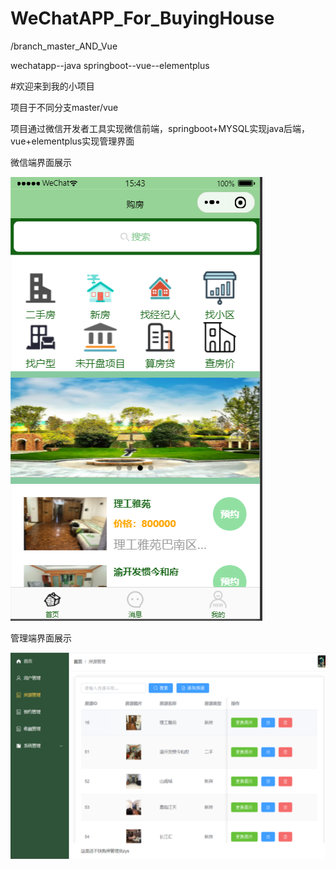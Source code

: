 # WeChatAPP_For_BuyingHouse

/branch_master_AND_Vue

wechatapp--java springboot--vue--elementplus


  #欢迎来到我的小项目
  
  
  项目于不同分支master/vue
  
  项目通过微信开发者工具实现微信前端，springboot+MYSQL实现java后端，vue+elementplus实现管理界面
  
  微信端界面展示
  
  ![系统微信端](https://github.com/yuskiss/WeChatAPP_For_BuyingHouse/blob/master/src/main/webapp/img/weixingduan.png)
  
  管理端界面展示

![系统管理界面](https://github.com/yuskiss/WeChatAPP_For_BuyingHouse/blob/master/src/main/webapp/img/guanliduan.png)

